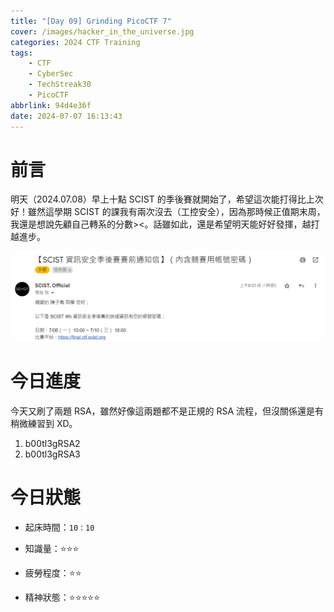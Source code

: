 ```yaml
---
title: "[Day 09] Grinding PicoCTF 7"
cover: /images/hacker_in_the_universe.jpg
categories: 2024 CTF Training
tags:
    - CTF
    - CyberSec
    - TechStreak30
    - PicoCTF
abbrlink: 94d4e36f
date: 2024-07-07 16:13:43
---
```


# 前言

明天（2024.07.08）早上十點 SCIST 的季後賽就開始了，希望這次能打得比上次好！雖然這學期 SCIST 的課我有兩次沒去（工控安全），因為那時候正值期末周，我還是想說先顧自己轉系的分數><。話雖如此，還是希望明天能好好發揮，越打越進步。

![SCIST季後賽通知信](https://raw.githubusercontent.com/CX330Blake/MyBlogPhotos/main/image/image-20240707161049632.png)

# 今日進度

今天又刷了兩題 RSA，雖然好像這兩題都不是正規的 RSA 流程，但沒關係還是有稍微練習到 XD。

1. b00tl3gRSA2
2. b00tl3gRSA3

# 今日狀態

-   起床時間：`10：10`

-   知識量：⭐⭐⭐

-   疲勞程度：⭐⭐

-   精神狀態：⭐⭐⭐⭐⭐
